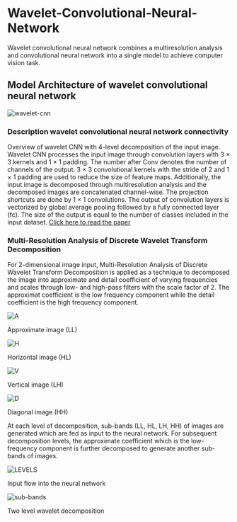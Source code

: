 # Wavelet-Convolutional-Neural-Network
Wavelet convolutional neural network  combines a multiresolution analysis and convolutional neural network into a single  model to achieve computer vision task.

## Model Architecture of wavelet convolutional neural network
![wavelet-cnn](https://user-images.githubusercontent.com/63404097/153762968-c4fccfaf-9940-41ea-ae1e-29630d4eecb8.png)

### Description wavelet convolutional neural network connectivity
 Overview of wavelet CNN with 4-level decomposition of the input image. Wavelet CNN processes the input image through
convolution layers with 3 × 3 kernels and 1 × 1 padding. The number after Conv denotes the number of channels of the output. 3 × 3
convolutional kernels with the stride of 2 and 1 × 1 padding are used to reduce the size of feature maps. Additionally, the input image is
decomposed through multiresolution analysis and the decomposed images are concatenated channel-wise. The projection shortcuts are done
by 1 × 1 convolutions. The output of convolution layers is vectorized by global average pooling followed by a fully connected layer (fc).
The size of the output is equal to the number of classes included in the input dataset.
[Click here to read the paper](https://arxiv.org/pdf/1805.08620.pdf)

### Multi-Resolution Analysis of Discrete Wavelet Transform Decomposition
For 2-dimensional image input, Multi-Resolution Analysis of Discrete Wavelet Transform Decomposition is applied as a technique to decomposed the image into approximate and detail coefficient of varying frequencies and scales through low- and high-pass filters with the scale factor of 2. The approximat coefficient is the low frequency component while the detail coefficient is the high frequency component.


![A](https://user-images.githubusercontent.com/63404097/153786311-03fbb2f6-9941-45c9-98e6-bb0320dfaf78.PNG) 

Approximate image (LL)



![H](https://user-images.githubusercontent.com/63404097/153786330-85594e96-a0c9-4992-8892-93e6ef72ccbd.PNG)

Horizontal image (HL)



![V](https://user-images.githubusercontent.com/63404097/153786343-7987f1c1-6b6f-4909-b31b-aaab34887135.PNG)

Vertical image (LH)



![D](https://user-images.githubusercontent.com/63404097/153786351-603aad20-8778-4375-8f4e-d4380e5c5c13.PNG)

Diagonal image (HH)



At each level of decomposition, sub-bands (LL, HL, LH, HH) of images are generated which are fed as input to the neural network. For subsequent decomposition levels, the approximate coefficient which is the low-frequency component is further decomposed to generate another sub-bands of images.

![LEVELS](https://user-images.githubusercontent.com/63404097/153786542-5a057d4a-ac90-433a-8f25-3b089ed6881a.PNG)

Input flow into the neural network


![sub-bands](https://user-images.githubusercontent.com/63404097/153787492-9d17bbd2-96df-42cd-b197-43017f9e5e68.PNG)

Two level wavelet decomposition




